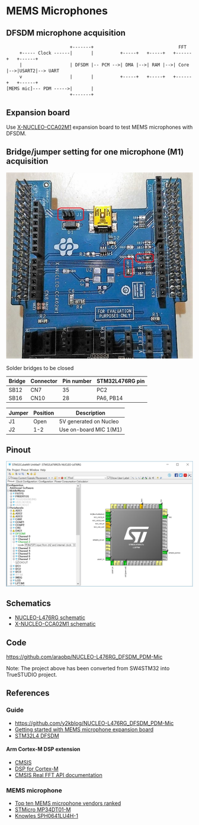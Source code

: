 # MEMS Microphones

## DFSDM microphone acquisition

```
                        +-------+                                FFT
     +----- Clock ------|       |          +-----+   +-----+   +------+   +------+
     |                  | DFSDM |-- PCM -->| DMA |-->| RAM |-->| Core |-->|USART2|--> UART
     v                  |       |          +-----+   +-----+   +------+   +------+
[MEMS mic]--- PDM ----->|       |
                        +-------+
```

## Expansion board

Use [X-NUCLEO-CCA02M1](http://www.st.com/en/ecosystems/x-nucleo-cca02m1.html) expansion board to test MEMS microphones with DFSDM.

## Bridge/jumper setting for one microphone (M1) acquisition

![SB](./SB.jpg)

Solder bridges to be closed

|Bridge|Connector|Pin number|STM32L476RG pin|
|------|---------|----------|---------------|
|SB12  |CN7      |35        |PC2            |
|SB16  |CN10     |28        |PA6, PB14      |

|Jumper|Position|Description           |
|------|--------|----------------------|
|J1    |Open    |5V generated on Nucleo|
|J2    |1-2     |Use on-board MIC 1(M1)|

## Pinout

![Pinout](./Pinout.jpg)

## Schematics

- [NUCLEO-L476RG schematic](http://www.st.com/resource/en/schematic_pack/nucleo_64pins_sch.zip)
- [X-NUCLEO-CCA02M1 schematic](http://www.st.com/content/ccc/resource/technical/layouts_and_diagrams/schematic_pack/ae/8d/91/e9/14/bc/4f/0e/x-nucleo-cca02m1_schematic.pdf/files/x-nucleo-cca02m1_schematic.pdf/jcr:content/translations/en.x-nucleo-cca02m1_schematic.pdf)

## Code

https://github.com/araobp/NUCLEO-L476RG_DFSDM_PDM-Mic

Note: The project above has been converted from SW4STM32 into TrueSTUDIO project.

## References

### Guide

- https://github.com/y2kblog/NUCLEO-L476RG_DFSDM_PDM-Mic
- [Getting started with MEMS microphone expansion board](http://www.st.com/content/ccc/resource/technical/document/user_manual/88/5d/3e/6d/9c/ae/42/de/DM00187403.pdf/files/DM00187403.pdf/jcr:content/translations/en.DM00187403.pdf)
- [STM32L4 DFSDM](http://www.st.com/content/ccc/resource/training/technical/product_training/96/b6/2b/ea/72/3f/4e/d5/STM32L4_System_DFSDM.pdf/files/STM32L4_System_DFSDM.pdf/jcr:content/translations/en.STM32L4_System_DFSDM.pdf)

#### Arm Cortex-M DSP extension

- [CMSIS](http://www2.keil.com/mdk5/cmsis/)
- [DSP for Cortex-M](https://developer.arm.com/technologies/dsp/dsp-for-cortex-m)
- [CMSIS Real FFT API documentation](https://www.keil.com/pack/doc/CMSIS/DSP/html/group__RealFFT.html)

### MEMS microphone

- [Top ten MEMS microphone vendors ranked](https://www.edn.com/electronics-blogs/20-20khz/4431541/Top-ten-MEMS-microphone-vendors-ranked)
- [STMicro MP34DT01-M](http://www.st.com/resource/en/datasheet/mp34dt01-m.pdf)
- [Knowles SPH0641LU4H-1](http://www.knowles.com/jpn/content/download/5990/105795/version/1/file/SPH0641LU4H-1.pdf)

